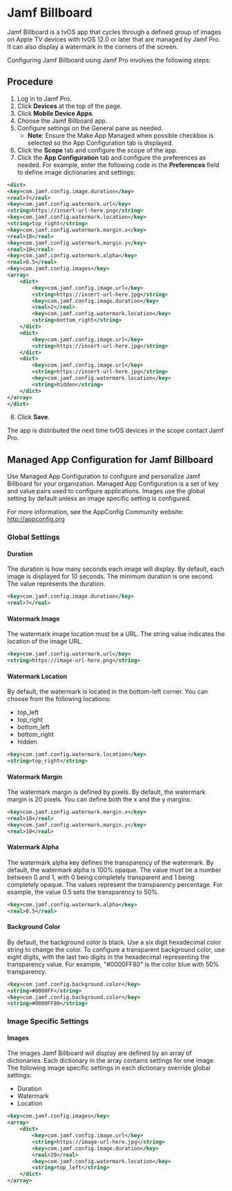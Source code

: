 
# Jamf Billboard

Jamf Billboard is a tvOS app that cycles through a defined group of images 
on Apple TV devices with tvOS 12.0 or later that are managed by Jamf Pro. 
It can also display a watermark in the corners of the screen.

Configuring Jamf Billboard using Jamf Pro involves the following steps:

## Procedure

1. Log in to Jamf Pro.
2. Click **Devices** at the top of the page.
3. Click **Mobile Device Apps**.
4. Choose the Jamf Billboard app.
5. Configure settings on the General pane as needed.
	- **Note**: Ensure the Make App Managed when possible checkbox is selected so the App Configuration tab is displayed.
6. Click the **Scope** tab and configure the scope of the app.
7. Click the **App Configuration** tab and configure the preferences as needed. 
For example, enter the following code in the **Preferences** field to define image dictionaries and settings:
```xml
<dict>
<key>com.jamf.config.image.duration</key>
<real>7</real>
<key>com.jamf.config.watermark.url</key>
<string>https://insert-url-here.png</string>
<key>com.jamf.config.watermark.location</key>
<string>top_right</string>
<key>com.jamf.config.watermark.margin.x</key>
<real>10</real>
<key>com.jamf.config.watermark.margin.y</key>
<real>10</real>
<key>com.jamf.config.watermark.alpha</key>
<real>0.5</real>
<key>com.jamf.config.images</key>
<array>
	<dict>
		<key>com.jamf.config.image.url</key>
		<string>https://insert-url-here.jpg</string>
		<key>com.jamf.config.image.duration</key>
		<real>2</real>
		<key>com.jamf.config.watermark.location</key>
		<string>bottom_right</string>
	</dict>
	<dict>
		<key>com.jamf.config.image.url</key>
		<string>https://insert-url-here.jpg</string>
	</dict>
	<dict>
		<key>com.jamf.config.image.url</key>
		<string>https://insert-url-here.jpg</string>
		<key>com.jamf.config.watermark.location</key>
		<string>hidden</string>
	</dict>
</array>
</dict>
```
8. Click **Save**.

The app is distributed the next time tvOS devices in the scope contact Jamf Pro.

## Managed App Configuration for Jamf Billboard

Use Managed App Configuration to configure and personalize Jamf Billboard for your organization. 
Managed App Configuration is a set of key and value pairs used to configure applications. 
Images use the global setting by default unless an image specific setting is configured.

For more information, see the AppConfig Community website: http://appconfig.org

### Global Settings

#### Duration

The duration is how many seconds each image will display. 
By default, each image is displayed for 10 seconds. 
The minimum duration is one second. 
The value represents the duration.

```xml
<key>com.jamf.config.image.duration</key>
<real>7</real>
```

#### Watermark Image

The watermark image location must be a URL. 
The string value indicates the location of the image URL.

```xml
<key>com.jamf.config.watermark.url</key>
<string>https://image-url-here.png</string>
```


#### Watermark Location

By default, the watermark is located in the bottom-left corner. 
You can choose from the following locations:
- top_left
- top_right
- bottom_left
- bottom_right
- hidden

```xml
<key>com.jamf.config.watermark.location</key>
<string>top_right</string>
```


#### Watermark Margin

The watermark margin is defined by pixels. 
By default, the watermark margin is 20 pixels. 
You can define both the x and the y margins.

```xml
<key>com.jamf.config.watermark.margin.x</key>
<real>10</real>
<key>com.jamf.config.watermark.margin.y</key>
<real>10</real>
```

#### Watermark Alpha

The watermark alpha key defines the transparency of the watermark. 
By default, the watermark alpha is 100% opaque. 
The value must be a number between 0 and 1, with 0 being completely transparent and 1 being completely opaque. 
The values represent the transparency percentage.
For example, the value 0.5 sets the transparency to 50%.

```xml
<key>com.jamf.config.watermark.alpha</key>
<real>0.5</real>
```

#### Background Color

By default, the background color is black. 
Use a six digit hexadecimal color string to change the color. 
To configure a transparent background color, use eight digits, 
with the last two digits in the hexadecimal representing the transparency value. 
For example, "#0000FF80" is the color blue with 50% transparency.

```xml
<key>com.jamf.config.background.color</key>
<string>#0000FF</string>
<key>com.jamf.config.background.color</key>
<string>#0000FF80</string>
```

### Image Specific Settings

#### Images
The images Jamf Billboard will display are defined by an array of dictionaries. 
Each dictionary in the array contains settings for one image.
The following image specific settings in each dictionary override global settings:
- Duration
- Watermark
- Location

```xml
<key>com.jamf.config.images</key>
<array>
	<dict>
		<key>com.jamf.config.image.url</key>
		<string>https://image-url-here.jpg</string>
		<key>com.jamf.config.image.duration</key>
		<real>20</real>
		<key>com.jamf.config.watermark.location</key>
		<string>top_left</string>
	</dict>
</array>
```

